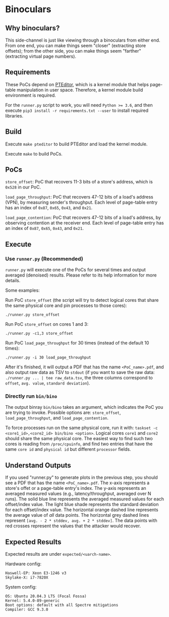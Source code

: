 # Binoculars

## Why binoculars?
This side-channel is just like viewing through a binoculars from either end.
From one end, you can make things seem "closer" (extracting store offsets);
from the other side, you can make things seem "farther" (extracting virtual page numbers).

## Requirements
These PoCs depend on [PTEditor](https://github.com/misc0110/PTEditor),
which is a kernel module that helps page-table manipulation in user space.
Therefore, a kernel module build environment is required.

For the `runner.py` script to work, you will need
`Python >= 3.6`, and then execute
```pip3 install -r requirements.txt --user```
to install required libraries.

## Build
Execute `make pteditor` to build PTEditor and load the kernel module.

Execute `make` to build PoCs.

## PoCs
`store_offset`: PoC that recovers 11-3 bits of a store's address,
which is `0x528` in our PoC.

`load_page_throughput`: PoC that recovers 47-12 bits of a load's address (VPN),
by measuring sender's throughput.
Each level of page-table entry has an index of `0x87`, `0x65`, `0x43`, and `0x21`.

`load_page_contention`: PoC that recovers 47-12 bits of a load's address,
by observing contention at the receiver end.
Each level of page-table entry has an index of `0x87`, `0x65`, `0x43`, and `0x21`.

## Execute
### Use `runner.py` (Recommended)
`runner.py` will execute one of the PoCs for several times and output averaged
(denoised) results. Please refer to its help information for more details.

Some examples:

Run PoC `store_offset`
(the script will try to detect logical cores that share the same physical core
and pin processes to those cores):

```./runner.py store_offset```

Run PoC `store_offset` on cores 1 and 3:

```./runner.py -c1,3 store_offset```

Run PoC `load_page_throughput` for 30 times (instead of the default 10 times):

```./runner.py -i 30 load_page_throughput```

After it's finished, it will output a PDF that has the name `<PoC_name>.pdf`,
and also output raw data as TSV to `stdout`
(if you want to save the raw data: `./runner.py ... | tee raw_data.tsv`,
the three columns correspond to `offset`, `avg. value`, `standard deviation`).

### Directly run `bin/bino`
The output binray `bin/bino` takes an argument,
which indicates the PoC you are trying to invoke.
Possible options are: `store_offset`, `load_page_throughput`, and `load_page_contention`.

To force processes run on the same physical core,
run it with:
```taskset -c <core1_id>,<core2_id> bin/bino <option>```.
Logical cores `core1` and `core2` should share the same physical core.
The easiest way to find such two cores is reading from `/proc/cpuinfo`,
and find two entries that have the same `core id` and `physical id` but
different `processor` fields.

## Understand Outputs
If you used "runner.py" to generate plots in the previous step,
you should see a PDF that has the name `<PoC_name>.pdf`.
The x-axis represents a store's offet or a page-table entry's index.
The y-axis represents an averaged measured values (e.g., latency/throughput, averaged over N runs).
The solid blue line represents the averaged measured values for each offset/index value.
The light blue shade represents the standard deviation for each offset/index value.
The horizontal orange dashed line represents the average value of *all* data points.
The horizontal grey dashed lines represent `[avg. - 2 * stddev, avg. + 2 * stddev]`.
The data points with red crosses represent the values that the attacker would recover.

## Expected Results
Expected results are under `expected/<uarch-name>`.

Hardware config:
```
Haswell-EP: Xeon E3-1246 v3
Skylake-X: i7-7820X
```

System config:
```
OS: Ubuntu 20.04.3 LTS (Focal Fossa)
Kernel: 5.4.0-89-generic
Boot options: default with all Spectre mitigations
Compiler: GCC 9.3.0
```
